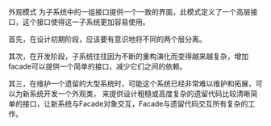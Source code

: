 外观模式
为子系统中的一组接口提供一个一致的界面，此模式定义了一个高层接口，这个接口使得这一子系统更加容易使用。


首先，在设计初期阶段，应该要有意识地将不同的两个层分离。

其次，在开发阶段，子系统往往因为不断的重构演化而变得越来越复杂，增加facade可以提供一个简单的接口，减少它们之间的依赖。

其三，在维护一个遗留的大型系统时，可能这个系统已经非常难以维护和拓展，可以为新系统开发一个外观类，
来提供设计粗糙或高度复杂的遗留代码比较清晰简单的接口，让新系统与Facade对象交互，Facade与遗留代码交互所有复杂的工作。

